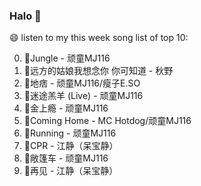 

### Halo 👋

😄 listen to my this week song list of top 10:

0. 🌈Jungle - 顽童MJ116
1. 🌈远方的姑娘我想念你 你可知道 - 秋野
2. 🌈地痞 - 顽童MJ116/瘦子E.SO
3. 🌈迷途羔羊 (Live) - 顽童MJ116
4. 🌈金上瘾 - 顽童MJ116
5. 🌈Coming Home - MC Hotdog/顽童MJ116
6. 🌈Running   - 顽童MJ116
7. 🌈CPR - 江静（呆宝静）
8. 🌈敞篷车 - 顽童MJ116
9. 🌈再见 - 江静（呆宝静）

